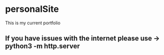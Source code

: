 # personalSite

This is my current portfolio

## If you have issues with the internet please use -> python3 -m http.server 
